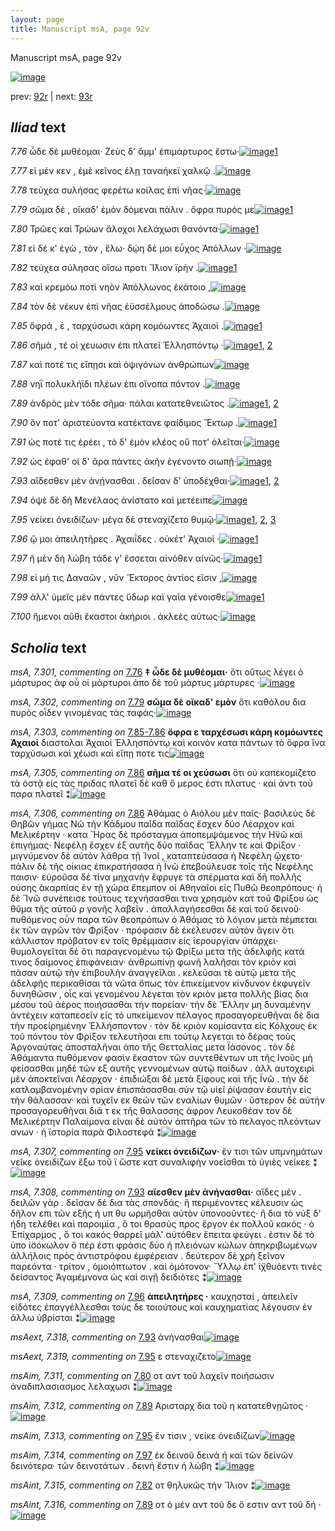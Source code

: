 ```yaml
---
layout: page
title: Manuscript msA, page 92v
---
```


Manuscript msA, page 92v

[![image](http://www.homermultitext.org/iipsrv?OBJ=IIP,1.0&FIF=/project/homer/pyramidal/deepzoom/hmt/vaimg/2017a/VA092VN_0595.tif&WID=100&CVT=JPEG)](http://www.homermultitext.org/ict2/?urn=urn:cite2:hmt:vaimg.2017a:VA092VN_0595)

prev:  [92r](../92r) | next:  [93r](../93r)

## *Iliad* text

*7.76* <a id="7.76"/> ὧδε δὲ μυθέομαι· Ζεὺς δ' ἄμμ' ἐπιμάρτυρος ἔστω·[![image](http://www.homermultitext.org/iipsrv?OBJ=IIP,1.0&FIF=/project/homer/pyramidal/deepzoom/hmt/vaimg/2017a/VA092VN_0595.tif&RGN=0.4444,0.2276,0.4324,0.0391&WID=1000&CVT=JPEG)](http://www.homermultitext.org/ict2/?urn=urn:cite2:hmt:vaimg.2017a:VA092VN_0595@0.4444,0.2276,0.4324,0.0391)[1](#msA_7.301)

*7.77* <a id="7.77"/> εἰ μέν κεν , ἐμὲ κεῖνος έλῃ ταναήκεϊ χαλκῷ .[![image](http://www.homermultitext.org/iipsrv?OBJ=IIP,1.0&FIF=/project/homer/pyramidal/deepzoom/hmt/vaimg/2017a/VA092VN_0595.tif&RGN=0.4484,0.2494,0.4494,0.0391&WID=1000&CVT=JPEG)](http://www.homermultitext.org/ict2/?urn=urn:cite2:hmt:vaimg.2017a:VA092VN_0595@0.4484,0.2494,0.4494,0.0391)

*7.78* <a id="7.78"/> τεύχεα συλήσας φερέτω κοίλας ἐπὶ νῆας·[![image](http://www.homermultitext.org/iipsrv?OBJ=IIP,1.0&FIF=/project/homer/pyramidal/deepzoom/hmt/vaimg/2017a/VA092VN_0595.tif&RGN=0.4525,0.2697,0.4074,0.0391&WID=1000&CVT=JPEG)](http://www.homermultitext.org/ict2/?urn=urn:cite2:hmt:vaimg.2017a:VA092VN_0595@0.4525,0.2697,0.4074,0.0391)

*7.79* <a id="7.79"/> σῶμα δὲ , οἴκαδ' ἐμὸν δόμεναι πάλιν . ὄφρα πυρός με[![image](http://www.homermultitext.org/iipsrv?OBJ=IIP,1.0&FIF=/project/homer/pyramidal/deepzoom/hmt/vaimg/2017a/VA092VN_0595.tif&RGN=0.4464,0.2915,0.4505,0.0316&WID=1000&CVT=JPEG)](http://www.homermultitext.org/ict2/?urn=urn:cite2:hmt:vaimg.2017a:VA092VN_0595@0.4464,0.2915,0.4505,0.0316)[1](#msA_7.302)

*7.80* <a id="7.80"/> Τρῶες καὶ Τρώων ἄλοχοι λελάχωσι θανόντα·[![image](http://www.homermultitext.org/iipsrv?OBJ=IIP,1.0&FIF=/project/homer/pyramidal/deepzoom/hmt/vaimg/2017a/VA092VN_0595.tif&RGN=0.4454,0.3148,0.4274,0.0285&WID=1000&CVT=JPEG)](http://www.homermultitext.org/ict2/?urn=urn:cite2:hmt:vaimg.2017a:VA092VN_0595@0.4454,0.3148,0.4274,0.0285)[1](#msAim_7.311)

*7.81* <a id="7.81"/> εἰ δέ κ' ἐγὼ , τὸν , ἕλω· δῴη δέ μοι εὖχος Ἀπόλλων ·[![image](http://www.homermultitext.org/iipsrv?OBJ=IIP,1.0&FIF=/project/homer/pyramidal/deepzoom/hmt/vaimg/2017a/VA092VN_0595.tif&RGN=0.4454,0.3148,0.4274,0.0285&WID=1000&CVT=JPEG)](http://www.homermultitext.org/ict2/?urn=urn:cite2:hmt:vaimg.2017a:VA092VN_0595@0.4454,0.3148,0.4274,0.0285)

*7.82* <a id="7.82"/> τεύχεα σύλησας οἴσω προτι Ἴ̈λιον ϊρὴν .[![image](http://www.homermultitext.org/iipsrv?OBJ=IIP,1.0&FIF=/project/homer/pyramidal/deepzoom/hmt/vaimg/2017a/VA092VN_0595.tif&RGN=0.4494,0.3313,0.4374,0.0293&WID=1000&CVT=JPEG)](http://www.homermultitext.org/ict2/?urn=urn:cite2:hmt:vaimg.2017a:VA092VN_0595@0.4494,0.3313,0.4374,0.0293)[1](#msAint_7.315)

*7.83* <a id="7.83"/> καὶ κρεμόω ποτὶ νηὸν Ἀπόλλωνος ἑκάτοιο ,[![image](http://www.homermultitext.org/iipsrv?OBJ=IIP,1.0&FIF=/project/homer/pyramidal/deepzoom/hmt/vaimg/2017a/VA092VN_0595.tif&RGN=0.4384,0.3449,0.4074,0.0376&WID=1000&CVT=JPEG)](http://www.homermultitext.org/ict2/?urn=urn:cite2:hmt:vaimg.2017a:VA092VN_0595@0.4384,0.3449,0.4074,0.0376)

*7.84* <a id="7.84"/> τὸν δὲ νέκυν ἐπὶ νῆας ἐϋσσέλμους ἀποδώσω .[![image](http://www.homermultitext.org/iipsrv?OBJ=IIP,1.0&FIF=/project/homer/pyramidal/deepzoom/hmt/vaimg/2017a/VA092VN_0595.tif&RGN=0.4555,0.3869,0.4184,0.0353&WID=1000&CVT=JPEG)](http://www.homermultitext.org/ict2/?urn=urn:cite2:hmt:vaimg.2017a:VA092VN_0595@0.4555,0.3869,0.4184,0.0353)

*7.85* <a id="7.85"/> ὄφρά , ἑ , ταρχύσωσι κάρη κομόωντες Ἀχαιοὶ .[![image](http://www.homermultitext.org/iipsrv?OBJ=IIP,1.0&FIF=/project/homer/pyramidal/deepzoom/hmt/vaimg/2017a/VA092VN_0595.tif&RGN=0.4545,0.4042,0.4114,0.0391&WID=1000&CVT=JPEG)](http://www.homermultitext.org/ict2/?urn=urn:cite2:hmt:vaimg.2017a:VA092VN_0595@0.4545,0.4042,0.4114,0.0391)[1](#msA_7.304)

*7.86* <a id="7.86"/> σῆμά , τέ οἱ χευωσιν ἐπι πλατεῖ Ἑλλησπόντῳ ·[![image](http://www.homermultitext.org/iipsrv?OBJ=IIP,1.0&FIF=/project/homer/pyramidal/deepzoom/hmt/vaimg/2017a/VA092VN_0595.tif&RGN=0.4424,0.4282,0.4124,0.0308&WID=1000&CVT=JPEG)](http://www.homermultitext.org/ict2/?urn=urn:cite2:hmt:vaimg.2017a:VA092VN_0595@0.4424,0.4282,0.4124,0.0308)[1](#msA_7.305), [2](#msA_7.306)

*7.87* <a id="7.87"/> καὶ ποτέ τις εἴπῃσι καὶ ὀψιγόνων ἀνθρώπων[![image](http://www.homermultitext.org/iipsrv?OBJ=IIP,1.0&FIF=/project/homer/pyramidal/deepzoom/hmt/vaimg/2017a/VA092VN_0595.tif&RGN=0.4605,0.4425,0.4134,0.0346&WID=1000&CVT=JPEG)](http://www.homermultitext.org/ict2/?urn=urn:cite2:hmt:vaimg.2017a:VA092VN_0595@0.4605,0.4425,0.4134,0.0346)

*7.88* <a id="7.88"/> νηῒ πολυκλήϊδι πλέων ἐπι οἴνοπα πόντον .[![image](http://www.homermultitext.org/iipsrv?OBJ=IIP,1.0&FIF=/project/homer/pyramidal/deepzoom/hmt/vaimg/2017a/VA092VN_0595.tif&RGN=0.4615,0.4606,0.4014,0.0368&WID=1000&CVT=JPEG)](http://www.homermultitext.org/ict2/?urn=urn:cite2:hmt:vaimg.2017a:VA092VN_0595@0.4615,0.4606,0.4014,0.0368)

*7.89* <a id="7.89"/> ἀνδρὸς μὲν τόδε σῆμα· πάλαι κατατεθνειῶτος .[![image](http://www.homermultitext.org/iipsrv?OBJ=IIP,1.0&FIF=/project/homer/pyramidal/deepzoom/hmt/vaimg/2017a/VA092VN_0595.tif&RGN=0.4535,0.4823,0.4264,0.0331&WID=1000&CVT=JPEG)](http://www.homermultitext.org/ict2/?urn=urn:cite2:hmt:vaimg.2017a:VA092VN_0595@0.4535,0.4823,0.4264,0.0331)[1](#msAint_7.316), [2](#msAim_7.312)

*7.90* <a id="7.90"/> ὅν ποτ' ἀριστεύοντα κατέκτανε φαίδιμος Ἕκτωρ .[![image](http://www.homermultitext.org/iipsrv?OBJ=IIP,1.0&FIF=/project/homer/pyramidal/deepzoom/hmt/vaimg/2017a/VA092VN_0595.tif&RGN=0.4655,0.4996,0.4174,0.0338&WID=1000&CVT=JPEG)](http://www.homermultitext.org/ict2/?urn=urn:cite2:hmt:vaimg.2017a:VA092VN_0595@0.4655,0.4996,0.4174,0.0338)[1](#msAil_7.317)

*7.91* <a id="7.91"/> ὡς ποτέ τις ἐρέει , τὸ δ' ἐμὸν κλέος οὔ ποτ' ὀλεῖται·[![image](http://www.homermultitext.org/iipsrv?OBJ=IIP,1.0&FIF=/project/homer/pyramidal/deepzoom/hmt/vaimg/2017a/VA092VN_0595.tif&RGN=0.4625,0.5199,0.4304,0.0323&WID=1000&CVT=JPEG)](http://www.homermultitext.org/ict2/?urn=urn:cite2:hmt:vaimg.2017a:VA092VN_0595@0.4625,0.5199,0.4304,0.0323)

*7.92* <a id="7.92"/> ὡς έφαθ' οἱ δ' ἄρα πάντες ἀκὴν ἐγένοντο σιωπῇ·[![image](http://www.homermultitext.org/iipsrv?OBJ=IIP,1.0&FIF=/project/homer/pyramidal/deepzoom/hmt/vaimg/2017a/VA092VN_0595.tif&RGN=0.4605,0.5379,0.4424,0.0331&WID=1000&CVT=JPEG)](http://www.homermultitext.org/ict2/?urn=urn:cite2:hmt:vaimg.2017a:VA092VN_0595@0.4605,0.5379,0.4424,0.0331)

*7.93* <a id="7.93"/> αἴδεσθεν μὲν ἀνῄνασθαι . δεῖσαν δ' ὑποδέχθαι·[![image](http://www.homermultitext.org/iipsrv?OBJ=IIP,1.0&FIF=/project/homer/pyramidal/deepzoom/hmt/vaimg/2017a/VA092VN_0595.tif&RGN=0.4625,0.5567,0.4424,0.0331&WID=1000&CVT=JPEG)](http://www.homermultitext.org/ict2/?urn=urn:cite2:hmt:vaimg.2017a:VA092VN_0595@0.4625,0.5567,0.4424,0.0331)[1](#msA_7.308), [2](#msAext_7.318)

*7.94* <a id="7.94"/> ὀψὲ δὲ δὴ Μενέλαος ἀνίστατο καὶ μετέειπε[![image](http://www.homermultitext.org/iipsrv?OBJ=IIP,1.0&FIF=/project/homer/pyramidal/deepzoom/hmt/vaimg/2017a/VA092VN_0595.tif&RGN=0.4605,0.5755,0.4254,0.0331&WID=1000&CVT=JPEG)](http://www.homermultitext.org/ict2/?urn=urn:cite2:hmt:vaimg.2017a:VA092VN_0595@0.4605,0.5755,0.4254,0.0331)

*7.95* <a id="7.95"/> νείκει ὀνειδίζων· μέγα δὲ στεναχίζετο θυμῷ·[![image](http://www.homermultitext.org/iipsrv?OBJ=IIP,1.0&FIF=/project/homer/pyramidal/deepzoom/hmt/vaimg/2017a/VA092VN_0595.tif&RGN=0.4655,0.5928,0.4264,0.0368&WID=1000&CVT=JPEG)](http://www.homermultitext.org/ict2/?urn=urn:cite2:hmt:vaimg.2017a:VA092VN_0595@0.4655,0.5928,0.4264,0.0368)[1](#msAim_7.313), [2](#msA_7.307), [3](#msAext_7.319)

*7.96* <a id="7.96"/> ᾤ μοι ἀπειλητῆρες . Ἀχαιΐδες . οὐκέτ' Ἀχαιοὶ ·[![image](http://www.homermultitext.org/iipsrv?OBJ=IIP,1.0&FIF=/project/homer/pyramidal/deepzoom/hmt/vaimg/2017a/VA092VN_0595.tif&RGN=0.4635,0.6131,0.4034,0.0361&WID=1000&CVT=JPEG)](http://www.homermultitext.org/ict2/?urn=urn:cite2:hmt:vaimg.2017a:VA092VN_0595@0.4635,0.6131,0.4034,0.0361)[1](#msA_7.309)

*7.97* <a id="7.97"/> ῆ μὲν δὴ λώβη τάδε γ' ἔσσεται αἰνόθεν αἰνῶς·[![image](http://www.homermultitext.org/iipsrv?OBJ=IIP,1.0&FIF=/project/homer/pyramidal/deepzoom/hmt/vaimg/2017a/VA092VN_0595.tif&RGN=0.4705,0.6304,0.4244,0.0353&WID=1000&CVT=JPEG)](http://www.homermultitext.org/ict2/?urn=urn:cite2:hmt:vaimg.2017a:VA092VN_0595@0.4705,0.6304,0.4244,0.0353)[1](#msAim_7.314)

*7.98* <a id="7.98"/> εἰ μή τις Δαναῶν , νῦν Ἕκτορος ἀντίος εῖσιν ,[![image](http://www.homermultitext.org/iipsrv?OBJ=IIP,1.0&FIF=/project/homer/pyramidal/deepzoom/hmt/vaimg/2017a/VA092VN_0595.tif&RGN=0.4685,0.6476,0.4104,0.0361&WID=1000&CVT=JPEG)](http://www.homermultitext.org/ict2/?urn=urn:cite2:hmt:vaimg.2017a:VA092VN_0595@0.4685,0.6476,0.4104,0.0361)

*7.99* <a id="7.99"/> ἀλλ' ὑμεῖς μὲν πάντες ὕδωρ καὶ γαῖα γένοισθε[![image](http://www.homermultitext.org/iipsrv?OBJ=IIP,1.0&FIF=/project/homer/pyramidal/deepzoom/hmt/vaimg/2017a/VA092VN_0595.tif&RGN=0.4685,0.6657,0.4274,0.0391&WID=1000&CVT=JPEG)](http://www.homermultitext.org/ict2/?urn=urn:cite2:hmt:vaimg.2017a:VA092VN_0595@0.4685,0.6657,0.4274,0.0391)[1](#msA_7.310)

*7.100* <a id="7.100"/> ἥμενοι αῦθι ἕκαστοι ἀκήριοι . ἀκλεὲς αύτως·[![image](http://www.homermultitext.org/iipsrv?OBJ=IIP,1.0&FIF=/project/homer/pyramidal/deepzoom/hmt/vaimg/2017a/VA092VN_0595.tif&RGN=0.4705,0.6867,0.4244,0.0346&WID=1000&CVT=JPEG)](http://www.homermultitext.org/ict2/?urn=urn:cite2:hmt:vaimg.2017a:VA092VN_0595@0.4705,0.6867,0.4244,0.0346)

## *Scholia* text

*msA, 7.301, commenting on* [7.76](#7.76)  <a id="msA_7.301"/> **‡ ὧδε δὲ μυθέομαι·** ὅτι οὕτως λέγει ὁ μάρτυρος ἀφ οὗ οἱ μάρτυροι ἀπο δὲ τοῦ μάρτυς μάρτυρες ·[![image](http://www.homermultitext.org/iipsrv?OBJ=IIP,1.0&FIF=/project/homer/pyramidal/deepzoom/hmt/vaimg/2017a/VA092VN_0595.tif&RGN=0.1825,0.1287,0.5499,0.0252&WID=1000&CVT=JPEG)](http://www.homermultitext.org/ict2/?urn=urn:cite2:hmt:vaimg.2017a:VA092VN_0595@0.1825,0.1287,0.5499,0.0252)

*msA, 7.302, commenting on* [7.79](#7.79)  <a id="msA_7.302"/> **σῶμα δὲ οἴκαδ' εμὸν** ὅτι καθόλου δια πυρὸς οἶδεν γινομένας τὰς ταφάς·[![image](http://www.homermultitext.org/iipsrv?OBJ=IIP,1.0&FIF=/project/homer/pyramidal/deepzoom/hmt/vaimg/2017a/VA092VN_0595.tif&RGN=0.1934,0.1504,0.4225,0.0158&WID=1000&CVT=JPEG)](http://www.homermultitext.org/ict2/?urn=urn:cite2:hmt:vaimg.2017a:VA092VN_0595@0.1934,0.1504,0.4225,0.0158)

*msA, 7.303, commenting on* [7.85-7.86](#7.85-7.86)  <a id="msA_7.303"/> **ὄφρα ε ταρχέσωσι κάρη κομόωντες Ἀχαιοί** διαστολαι Ἀχαιοί Ἑλλησπόντῳ καὶ κοινὸν κατα πάντων τὸ ὄφρα ἵνα ταρχύσωσι καὶ χέωσι καὶ εἴπῃ ποτε τις[![image](http://www.homermultitext.org/iipsrv?OBJ=IIP,1.0&FIF=/project/homer/pyramidal/deepzoom/hmt/vaimg/2017a/VA092VN_0595.tif&RGN=0.196,0.1415,0.6539,0.0443&WID=1000&CVT=JPEG)](http://www.homermultitext.org/ict2/?urn=urn:cite2:hmt:vaimg.2017a:VA092VN_0595@0.196,0.1415,0.6539,0.0443)

*msA, 7.305, commenting on* [7.86](#7.86)  <a id="msA_7.305"/> **σῆμα τέ οι χεύσωσι** ὅτι οὐ καπεκομίζετο τὰ ὀστᾷ εἰς τὰς πριδας πλατεῖ δὲ καθ ὃ μερος ἐστι πλατυς · καὶ ἀντι τοῦ παρα πλατεῖ ⁑[![image](http://www.homermultitext.org/iipsrv?OBJ=IIP,1.0&FIF=/project/homer/pyramidal/deepzoom/hmt/vaimg/2017a/VA092VN_0595.tif&RGN=0.1978,0.1709,0.6609,0.0402&WID=1000&CVT=JPEG)](http://www.homermultitext.org/ict2/?urn=urn:cite2:hmt:vaimg.2017a:VA092VN_0595@0.1978,0.1709,0.6609,0.0402)

*msA, 7.306, commenting on* [7.86](#7.86)  <a id="msA_7.306"/> Ἀθάμας ὁ Αιόλου μὲν παῖς· βασιλεὺς δὲ Θηβῶν γήμας Νῶ τὴν Κάδμου παῖδα παῖδας ἔσχεν δύο Λέαρχον καὶ Μελικέρτην · κατα Ἥρας δὲ πρόσταγμα ἀποπεμψάμενος τὴν Η̈νῶ καὶ ἐπιγήμας· Νεφέλῃ ἔσχεν ἐξ αυτῆς δύο παῖδας Ἕλλην τε καὶ Φρίξον · μιγνύμενον δὲ αὐτὸν λάθρα τῇ Ἰνοῖ , καταπτεύσασα ἡ Νεφέλη ᾤχετο· πάλιν δὲ τῆς οἰκιας ἐπικρατήσασα ἡ Ϊνῶ ἐπεβούλευσε τοῖς τῆς Νεφέλης παισιν· εὑροῦσα δέ τίνα μηχανὴν ἔφρυγε τὰ σπέρματα καὶ δῆ πολλῆς ούσης ἀκαρπίας ἐν τῇ χώρα ἔπεμπον οἱ Αθηναῖοι εἰς Πυθῶ θεοπρόπους· ἡ δὲ Ἴνῶ συνέπεισε τούτους τεχνήσασθαι τινα χρησμὸν κατ τοῦ Φρίξου ὡς θῦμα τῆς αὐτοῦ ρ γονῆς λαβεῖν . ἀπαλλαγήσεσθαι δὲ καὶ τοῦ δεινοῦ· πυθόμενος οὖν παρα τῶν θεοπρόπων ὁ Ἀθάμας τὸ λόγιον μετὰ πέμπεται ἐκ τῶν αγρῶν τὸν Φρίξον · πρόφασιν δὲ ἐκέλευσεν αὐτὸν ἄγειν ὅτι κάλλιστον πρόβατον εν τοῖς θρέμμασιν εἰς ἱερουργίαν ὑπάρχει· θυμολογεῖται δὲ ὅτι παραγενομένω τῷ Φρίξω μετα τῆς ἀδελφῆς κατά τινος δαίμονος ἐπιφάνειαν· ἀνθρωπίνῃ φωνῆ λαλῆσαι τὸν κριὸν καὶ πᾶσαν αὐτῷ τὴν ἐπιβουλὴν ἀναγγεῖλαι . κελεῦσαι τὲ αὐτῷ μετα τῆς ἀδελφῆς περικαθίσαι τὰ νῶτα ὅπως τὸν ἐπικείμενον κίνδυνον ἐκφυγεῖν δυνηθῶσιν , οἷς καὶ γενομένου λέγεται τὸν κριὸν μετα πολλῆς βίας δια μέσου τοῦ ἀέρος ποιήσασθαι τὴν πορείαν· τὴν δὲ Ἕλλην μη δυναμένην ἀντέχειν καταπεσεῖν εἰς τὸ υπκείμενον πέλαγος προσαγορευθῆναι δὲ δια τὴν προεἰρημένην Ἐλλήσποντον · τὸν δὲ κριὸν κομίσαντα εἰς Κόλχους ἐκ τοῦ πόντου τὸν Φρίξον τελευτῆσαι επι τούτῳ λεγεται τὸ δέρας τοὺς Ἀργοναύτας ἀποσταλῆναι ἀπο τῆς Θετταλίας μετα Ϊάσονος . τὸν δὲ Ἀθάμαντα πυθόμενον φασὶν ἕκαστον τῶν συντεθέντων υπ τῆς Ινοῦς μὴ φείσασθαι μηδὲ τῶν εξ αυτῆς γεννομένων αὐτῷ παίδων . ἀλλ αυτοχειρὶ μὲν ἀποκτεῖναι Λέαρχον · ἐπιδιώξαι δὲ μετὰ ξίφους καὶ τῆς Ϊνῶ . τὴν δὲ κατλαμβανομένην σρίαν ἐπισπάσασθαι σὺν τῷ υἱεῖ ῥίψασαν ἑαυτὴν εἰς τὴν θάλασσαν· καὶ τυχεῖν εκ θεών τῶν εναλίων θυμῶν · ὕστερον δὲ αὐτὴν προσαγορευθῆναι διὰ τ εκ τῆς θαλασσης ἀφρον Λευκοθέαν τον δὲ Μελικέρτην Παλαίμονα εῖναι δὲ αὐτὸν ἀπτῆρα τῶν τὸ πελαγος πλεόντων ανων · ἡ ϊστορία παρὰ Φιλοστεφά ⁑[![image](http://www.homermultitext.org/iipsrv?OBJ=IIP,1.0&FIF=/project/homer/pyramidal/deepzoom/hmt/vaimg/2017a/VA092VN_0595.tif&RGN=0.183,0.1751,0.696,0.5838&WID=1000&CVT=JPEG)](http://www.homermultitext.org/ict2/?urn=urn:cite2:hmt:vaimg.2017a:VA092VN_0595@0.183,0.1751,0.696,0.5838)

*msA, 7.307, commenting on* [7.95](#7.95)  <a id="msA_7.307"/> **νείκει ὀνειδίζων·** ἔν τισι τῶν υπμνημάτων νεῖκε ὀνειδίζων ἔξω τοῦ ϊ ὥστε κατ συναλιφὴν νοεῖσθαι τὸ ὑγιὲς νείκεε ⁑[![image](http://www.homermultitext.org/iipsrv?OBJ=IIP,1.0&FIF=/project/homer/pyramidal/deepzoom/hmt/vaimg/2017a/VA092VN_0595.tif&RGN=0.2051,0.7241,0.6926,0.0475&WID=1000&CVT=JPEG)](http://www.homermultitext.org/ict2/?urn=urn:cite2:hmt:vaimg.2017a:VA092VN_0595@0.2051,0.7241,0.6926,0.0475)

*msA, 7.308, commenting on* [7.93](#7.93)  <a id="msA_7.308"/> **αἴεσθεν μὲν ἀνήνασθαι·** αἴδες μέν . δειλῶν γὰρ . δεῖσαν δὲ δια τὰς σπονδάς· ῆ περιμένοντες κέλευσιν ὡς δῆλον επι τῶν εξῆς ἡ υπ θυ ωρμῆσθαι αὐτὸν ὑπονοοῦντες· ἢ δια τὸ νὺξ δ' ήδη τελέθει καὶ παροιμία , ὅ τοι θρασὺς προς ἔργον ἐκ πολλοῦ κακός · ὁ Ἐπίχαρμος , ὅ τοι κακός θαρρεῖ μάλ' αὐτόθεν ἔπειτα φεύγει . ἐστιν δὲ τὸ ὑπο ἰ̈σόκωλον ὅ πέρ ἐστι φράσις δύο ἠ πλειόνων κώλων ἀπηκριβωμένων ἀλλήλοις πρὸς ἀντιστρόφου ἐμφέρειαν . δεύτερον δὲ χρὴ ξεῖνον παρεόντα · τρίτον , ὁμοιόπτωτον . καὶ ὁμότονον· Ὕλλῳ ἐπ' ἰ̈χθυόεντι τινὲς δείσαντος Ἀγαμέμνονα ὡς καὶ σιγῇ δειδιότες ⁑[![image](http://www.homermultitext.org/iipsrv?OBJ=IIP,1.0&FIF=/project/homer/pyramidal/deepzoom/hmt/vaimg/2017a/VA092VN_0595.tif&RGN=0.2036,0.7382,0.6976,0.0908&WID=1000&CVT=JPEG)](http://www.homermultitext.org/ict2/?urn=urn:cite2:hmt:vaimg.2017a:VA092VN_0595@0.2036,0.7382,0.6976,0.0908)

*msA, 7.309, commenting on* [7.96](#7.96)  <a id="msA_7.309"/> **ἀπειλητήρες ·** καυχησταί , ἀπειλεῖν εἱδότες ἐπαγγέλλεσθαι τοὺς δε τοιούτους καὶ καυχηματίας λέγουσιν ἐν ἄλλω ὑβρίσται ⁑[![image](http://www.homermultitext.org/iipsrv?OBJ=IIP,1.0&FIF=/project/homer/pyramidal/deepzoom/hmt/vaimg/2017a/VA092VN_0595.tif&RGN=0.1963,0.7912,0.6563,0.0398&WID=1000&CVT=JPEG)](http://www.homermultitext.org/ict2/?urn=urn:cite2:hmt:vaimg.2017a:VA092VN_0595@0.1963,0.7912,0.6563,0.0398)

*msAext, 7.318, commenting on* [7.93](#7.93)  <a id="msAext_7.318"/> ἀνήνασθαι[![image](http://www.homermultitext.org/iipsrv?OBJ=IIP,1.0&FIF=/project/homer/pyramidal/deepzoom/hmt/vaimg/2017a/VA092VN_0595.tif&RGN=0.109,0.5642,0.055,0.0353&WID=1000&CVT=JPEG)](http://www.homermultitext.org/ict2/?urn=urn:cite2:hmt:vaimg.2017a:VA092VN_0595@0.109,0.5642,0.055,0.0353)

*msAext, 7.319, commenting on* [7.95](#7.95)  <a id="msAext_7.319"/> ε στεναχιζετο[![image](http://www.homermultitext.org/iipsrv?OBJ=IIP,1.0&FIF=/project/homer/pyramidal/deepzoom/hmt/vaimg/2017a/VA092VN_0595.tif&RGN=0.108,0.6033,0.071,0.0316&WID=1000&CVT=JPEG)](http://www.homermultitext.org/ict2/?urn=urn:cite2:hmt:vaimg.2017a:VA092VN_0595@0.108,0.6033,0.071,0.0316)

*msAim, 7.311, commenting on* [7.80](#7.80)  <a id="msAim_7.311"/> οτ αντ τοῦ λαχεῖν ποιήσωσιν ἀναδιπλασιασμος λελαχωσι ⁑[![image](http://www.homermultitext.org/iipsrv?OBJ=IIP,1.0&FIF=/project/homer/pyramidal/deepzoom/hmt/vaimg/2017a/VA092VN_0595.tif&RGN=0.397,0.3148,0.06,0.0766&WID=1000&CVT=JPEG)](http://www.homermultitext.org/ict2/?urn=urn:cite2:hmt:vaimg.2017a:VA092VN_0595@0.397,0.3148,0.06,0.0766)

*msAim, 7.312, commenting on* [7.89](#7.89)  <a id="msAim_7.312"/> Αρισταρχ δια τοῦ η κατατεθνῃῶτος ·[![image](http://www.homermultitext.org/iipsrv?OBJ=IIP,1.0&FIF=/project/homer/pyramidal/deepzoom/hmt/vaimg/2017a/VA092VN_0595.tif&RGN=0.405,0.4891,0.062,0.0481&WID=1000&CVT=JPEG)](http://www.homermultitext.org/ict2/?urn=urn:cite2:hmt:vaimg.2017a:VA092VN_0595@0.405,0.4891,0.062,0.0481)

*msAim, 7.313, commenting on* [7.95](#7.95)  <a id="msAim_7.313"/> ἔν τίσιν , νείκε ὀνειδίζων[![image](http://www.homermultitext.org/iipsrv?OBJ=IIP,1.0&FIF=/project/homer/pyramidal/deepzoom/hmt/vaimg/2017a/VA092VN_0595.tif&RGN=0.416,0.6003,0.063,0.0391&WID=1000&CVT=JPEG)](http://www.homermultitext.org/ict2/?urn=urn:cite2:hmt:vaimg.2017a:VA092VN_0595@0.416,0.6003,0.063,0.0391)

*msAim, 7.314, commenting on* [7.97](#7.97)  <a id="msAim_7.314"/> ἐκ δεινοῦ δεινά ἠ καὶ τῶν δεὶνῶν δεινότερα· τῶν δεινοτάτων . δεινή ἔστιν ἡ λώβη ⁑[![image](http://www.homermultitext.org/iipsrv?OBJ=IIP,1.0&FIF=/project/homer/pyramidal/deepzoom/hmt/vaimg/2017a/VA092VN_0595.tif&RGN=0.413,0.6364,0.067,0.0781&WID=1000&CVT=JPEG)](http://www.homermultitext.org/ict2/?urn=urn:cite2:hmt:vaimg.2017a:VA092VN_0595@0.413,0.6364,0.067,0.0781)

*msAint, 7.315, commenting on* [7.82](#7.82)  <a id="msAint_7.315"/> οτ θηλυκῶς τὴν Ἴλιον ⁑[![image](http://www.homermultitext.org/iipsrv?OBJ=IIP,1.0&FIF=/project/homer/pyramidal/deepzoom/hmt/vaimg/2017a/VA092VN_0595.tif&RGN=0.832,0.3479,0.056,0.0361&WID=1000&CVT=JPEG)](http://www.homermultitext.org/ict2/?urn=urn:cite2:hmt:vaimg.2017a:VA092VN_0595@0.832,0.3479,0.056,0.0361)

*msAint, 7.316, commenting on* [7.89](#7.89)  <a id="msAint_7.316"/> οτ ὁ μέν αντ τοῦ δε ὅ εστιν αντ τοῦ δή ·[![image](http://www.homermultitext.org/iipsrv?OBJ=IIP,1.0&FIF=/project/homer/pyramidal/deepzoom/hmt/vaimg/2017a/VA092VN_0595.tif&RGN=0.853,0.4711,0.047,0.0368&WID=1000&CVT=JPEG)](http://www.homermultitext.org/ict2/?urn=urn:cite2:hmt:vaimg.2017a:VA092VN_0595@0.853,0.4711,0.047,0.0368)